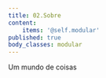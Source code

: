 ```yaml
---
title: 02.Sobre
content:
    items: '@self.modular'
published: true
body_classes: modular
---
```


Um mundo de coisas